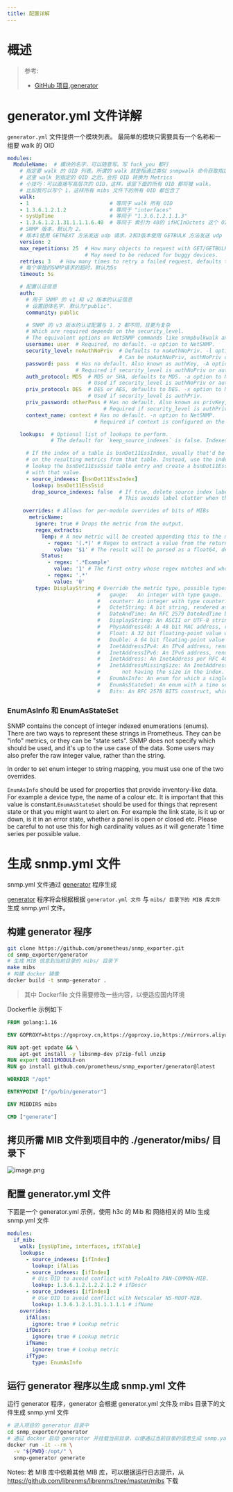```yaml
---
title: 配置详解
---
```


# 概述

> 参考:
>
> - [GitHub 项目,generator](https://github.com/prometheus/snmp_exporter/tree/main/generator)

# generator.yml 文件详解

`generator.yml` 文件提供一个模块列表。 最简单的模块只需要具有一个名称和一组要 walk 的 OID

```yaml
modules:
  ModuleName:  # 模块的名字，可以随意写。写 fuck_you 都行
    # 指定要 walk 的 OID 列表。所谓的 walk 就是指通过类似 snmpwalk 命令获取指定 OID 的信息。
    # 这里 walk 到指定的 OID 之后，会将 OID 转换为 Metrics
    # 小技巧：可以直接写高层次的 OID，这样，该层下面的所有 OID 都将被 walk。
    # 比如我可以写个 1，这样所有 mibs 文件下的所有 OID 都包含了
    walk:
    - 1                          # 等同于 walk 所有 OID
    - 1.3.6.1.2.1.2              # 等同于 "interfaces"
    - sysUpTime                  # 等同于 "1.3.6.1.2.1.1.3"
    - 1.3.6.1.2.1.31.1.1.1.6.40  # 等同于 索引为 40的 ifHCInOctets 这个 OID
    # SNMP 版本，默认为 2。
    # 版本1使用 GETNEXT 方法发送 udp 请求、2和3版本使用 GETBULK 方法发送 udp 请求
    version: 2
    max_repetitions: 25  # How many objects to request with GET/GETBULK, defaults to 25.
                         # May need to be reduced for buggy devices.
    retries: 3   # How many times to retry a failed request, defaults to 3.
    # 每个单独的SNMP请求的超时，默认为5s
    timeout: 5s

    # 配置认证信息
    auth:
      # 用于 SNMP 的 v1 和 v2 版本的认证信息
      # 设置团体名字. 默认为"public".
      community: public

      # SNMP 的 v3 版本的认证配置与 1，2 都不同，且更为复杂
      # Which are required depends on the security_level.
      # The equivalent options on NetSNMP commands like snmpbulkwalk and snmpget are also listed. See snmpcmd(1).
      username: user  # Required, no default. -u option to NetSNMP.
      security_level: noAuthNoPriv  # Defaults to noAuthNoPriv. -l option to NetSNMP.
                                    # Can be noAuthNoPriv, authNoPriv or authPriv.
      password: pass  # Has no default. Also known as authKey, -A option to NetSNMP.
                      # Required if security_level is authNoPriv or authPriv.
      auth_protocol: MD5  # MD5 or SHA, defaults to MD5. -a option to NetSNMP.
                          # Used if security_level is authNoPriv or authPriv.
      priv_protocol: DES  # DES or AES, defaults to DES. -x option to NetSNMP.
                          # Used if security_level is authPriv.
      priv_password: otherPass # Has no default. Also known as privKey, -X option to NetSNMP.
                               # Required if security_level is authPriv.
      context_name: context # Has no default. -n option to NetSNMP.
                            # Required if context is configured on the device.

    lookups:  # Optional list of lookups to perform.
              # The default for `keep_source_indexes` is false. Indexes must be unique for this option to be used.

      # If the index of a table is bsnDot11EssIndex, usually that'd be the label
      # on the resulting metrics from that table. Instead, use the index to
      # lookup the bsnDot11EssSsid table entry and create a bsnDot11EssSsid label
      # with that value.
      - source_indexes: [bsnDot11EssIndex]
        lookup: bsnDot11EssSsid
        drop_source_indexes: false  # If true, delete source index labels for this lookup.
                                    # This avoids label clutter when the new index is unique.

     overrides: # Allows for per-module overrides of bits of MIBs
       metricName:
         ignore: true # Drops the metric from the output.
         regex_extracts:
           Temp: # A new metric will be created appending this to the metricName to become metricNameTemp.
             - regex: '(.*)' # Regex to extract a value from the returned SNMP walks's value.
               value: '$1' # The result will be parsed as a float64, defaults to $1.
           Status:
             - regex: '.*Example'
               value: '1' # The first entry whose regex matches and whose value parses wins.
             - regex: '.*'
               value: '0'
         type: DisplayString # Override the metric type, possible types are:
                             #   gauge:   An integer with type gauge.
                             #   counter: An integer with type counter.
                             #   OctetString: A bit string, rendered as 0xff34.
                             #   DateAndTime: An RFC 2579 DateAndTime byte sequence. If the device has no time zone data, UTC is used.
                             #   DisplayString: An ASCII or UTF-8 string.
                             #   PhysAddress48: A 48 bit MAC address, rendered as 00:01:02:03:04:ff.
                             #   Float: A 32 bit floating-point value with type gauge.
                             #   Double: A 64 bit floating-point value with type gauge.
                             #   InetAddressIPv4: An IPv4 address, rendered as 1.2.3.4.
                             #   InetAddressIPv6: An IPv6 address, rendered as 0102:0304:0506:0708:090A:0B0C:0D0E:0F10.
                             #   InetAddress: An InetAddress per RFC 4001. Must be preceded by an InetAddressType.
                             #   InetAddressMissingSize: An InetAddress that violates section 4.1 of RFC 4001 by
                             #       not having the size in the index. Must be preceded by an InetAddressType.
                             #   EnumAsInfo: An enum for which a single timeseries is created. Good for constant values.
                             #   EnumAsStateSet: An enum with a time series per state. Good for variable low-cardinality enums.
                             #   Bits: An RFC 2578 BITS construct, which produces a StateSet with a time series per bit.
```

### EnumAsInfo 和 EnumAsStateSet

SNMP contains the concept of integer indexed enumerations (enums). There are two ways to represent these strings in Prometheus. They can be "info" metrics, or they can be "state sets". SNMP does not specify which should be used, and it's up to the use case of the data. Some users may also prefer the raw integer value, rather than the string.

In order to set enum integer to string mapping, you must use one of the two overrides.

`EnumAsInfo` should be used for properties that provide inventory-like data. For example a device type, the name of a colour etc. It is important that this value is constant.`EnumAsStateSet` should be used for things that represent state or that you might want to alert on. For example the link state, is it up or down, is it in an error state, whether a panel is open or closed etc. Please be careful to not use this for high cardinality values as it will generate 1 time series per possible value.

# 生成 snmp.yml 文件

snmp.yml 文件通过 [generator](https://github.com/prometheus/snmp_exporter/tree/master/generator) 程序生成

[generator](https://github.com/prometheus/snmp_exporter/tree/master/generator) 程序将会根据根据 `generator.yml 文件` 与 `mibs/ 目录下的 MIB 库文件` 生成 snmp.yml 文件。

## 构建 generator 程序

```bash
git clone https://github.com/prometheus/snmp_exporter.git
cd snmp_exporter/generator
# 生成 MIB 信息到当前目录的 mibs/ 目录下
make mibs
# 构建 docker 镜像
docker build -t snmp-generator .
```

> 其中 Dockerfile 文件需要修改一些内容，以便适应国内环境

Dockerfile 示例如下

```dockerfile
FROM golang:1.16

ENV GOPROXY=https://goproxy.cn,https://goproxy.io,https://mirrors.aliyun.com/goproxy/,direct

RUN apt-get update && \
    apt-get install -y libsnmp-dev p7zip-full unzip
RUN export GO111MODULE=on
RUN go install github.com/prometheus/snmp_exporter/generator@latest

WORKDIR "/opt"

ENTRYPOINT ["/go/bin/generator"]

ENV MIBDIRS mibs

CMD ["generate"]
```

## 拷贝所需 MIB 文件到项目中的 ./generator/mibs/ 目录下

![image.png](https://notes-learning.oss-cn-beijing.aliyuncs.com/zbztl3/1622184148328-d98f98c5-99c5-4010-bc4f-0d262d4d6275.png)

## 配置 generator.yml 文件

下面是一个 generator.yml 示例，使用 h3c 的 Mib 和 网络相关的 MIb 生成 snmp.yml 文件

```yaml
modules:
  if_mib:
    walk: [sysUpTime, interfaces, ifXTable]
    lookups:
      - source_indexes: [ifIndex]
        lookup: ifAlias
      - source_indexes: [ifIndex]
        # Uis OID to avoid conflict with PaloAlto PAN-COMMON-MIB.
        lookup: 1.3.6.1.2.1.2.2.1.2 # ifDescr
      - source_indexes: [ifIndex]
        # Use OID to avoid conflict with Netscaler NS-ROOT-MIB.
        lookup: 1.3.6.1.2.1.31.1.1.1.1 # ifName
    overrides:
      ifAlias:
        ignore: true # Lookup metric
      ifDescr:
        ignore: true # Lookup metric
      ifName:
        ignore: true # Lookup metric
      ifType:
        type: EnumAsInfo
```

## 运行 generator 程序以生成 snmp.yml 文件

运行 generator 程序，generator 会根据 generator.yml 文件及 mibs 目录下的文件生成 snmp.yml 文件

```bash
# 进入项目的 generator 目录中
cd snmp_exporter/generator
# 通过 docker 启动 generator 并挂载当前目录，以便通过当前目录的信息生成 snmp.yaml 文件
docker run -it --rm \
  -v "${PWD}:/opt/" \
  snmp-generator generate
```

Notes: 若 MIB 库中依赖其他 MIB 库，可以根据运行日志提示，从 https://github.com/librenms/librenms/tree/master/mibs 下载
